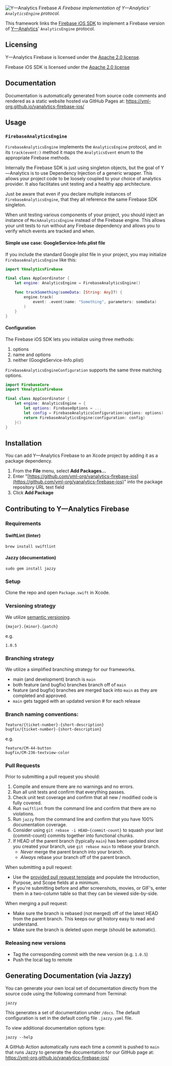 ![Y—Analytics Firebase](https://user-images.githubusercontent.com/1037520/220589412-c70b47e6-dcd8-4984-92c8-7cc646deb046.jpeg)
_A Firebase implementation of Y—Analytics' `AnalyticsEngine` protocol._

This framework links the [Firebase iOS SDK](https://github.com/firebase/firebase-ios-sdk) to implement a Firebase version of [Y—Analytics](https://github.com/yml-org/yanalytics-ios)' `AnalyticsEngine` protocol.

Licensing
----------
Y—Analytics Firebase is licensed under the [Apache 2.0 license](LICENSE).

Firebase iOS SDK is licensed under the [Apache 2.0 license](https://github.com/firebase/firebase-ios-sdk/blob/master/LICENSE)

Documentation
----------

Documentation is automatically generated from source code comments and rendered as a static website hosted via GitHub Pages at: https://yml-org.github.io/yanalytics-firebase-ios/

Usage
----------

### `FirebaseAnalyticsEngine`

`FirebaseAnalyticsEngine` implements the `AnalyticsEngine` protocol, and in its `track(event:)` method it maps the `AnalyticsEvent` enum to the appropriate Firebase methods.

Internally the Firebase SDK is just using singleton objects, but the goal of Y—Analytics is to use Dependency Injection of a generic wrapper. This allows your project code to be loosely coupled to your choice of analytics provider. It also facilitates unit testing and a healthy app architecture.

Just be aware that even if you declare multiple instances of `FirebaseAnalyticsEngine`, that they all reference the same Firebase SDK singleton.

When unit testing various components of your project, you should inject an instance of `MockAnalyticsEngine` instead of the Firebase engine. This allows your unit tests to run without any Firebase dependency and allows you to verify which events are tracked and when.

#### Simple use case: GoogleService-Info.plist file
If you include the standard Google plist file in your project, you may initialize `FirebaseAnalyticsEngine` like this:

```swift
import YAnalyticsFirebase

final class AppCoordinator {
    let engine: AnalyticsEngine = FirebaseAnalyticsEngine()

    func trackSomething(someData: [String: Any]?) {
        engine.track(
            event: .event(name: "Something", parameters: someData)
        )
    }
}
```

#### Configuration
The Firebase iOS SDK lets you initialize using three methods:

1. options
2. name and options
3. neither (GoogleService-Info.plist)

`FirebaseAnalyticsEngineConfiguration` supports the same three matching options.

```swift
import FirebaseCore
import YAnalyticsFirebase

final class AppCoordinator {
    let engine: AnalyticsEngine = {
        let options: FirebaseOptions = ...
        let config = FirebaseAnalyticsConfiguration(options: options)
        return FirebaseAnalyticsEngine(configuration: config)
    }()
}
```

Installation
----------

You can add Y—Analytics Firebase to an Xcode project by adding it as a package dependency.

1. From the **File** menu, select **Add Packages...**
2. Enter "[https://github.com/yml-org/yanalytics-firebase-ios](https://github.com/yml-org/yanalytics-firebase-ios)" into the package repository URL text field
3. Click **Add Package**

Contributing to Y—Analytics Firebase
----------

### Requirements

#### SwiftLint (linter)
```
brew install swiftlint
```

#### Jazzy (documentation)
```
sudo gem install jazzy
```

### Setup

Clone the repo and open `Package.swift` in Xcode.

### Versioning strategy

We utilize [semantic versioning](https://semver.org).

```
{major}.{minor}.{patch}
```

e.g.

```
1.0.5
```

### Branching strategy

We utilize a simplified branching strategy for our frameworks.

* main (and development) branch is `main`
* both feature (and bugfix) branches branch off of `main`
* feature (and bugfix) branches are merged back into `main` as they are completed and approved.
* `main` gets tagged with an updated version # for each release
 
### Branch naming conventions:

```
feature/{ticket-number}-{short-description}
bugfix/{ticket-number}-{short-description}
```
e.g.
```
feature/CM-44-button
bugfix/CM-236-textview-color
```

### Pull Requests

Prior to submitting a pull request you should:

1. Compile and ensure there are no warnings and no errors.
2. Run all unit tests and confirm that everything passes.
3. Check unit test coverage and confirm that all new / modified code is fully covered.
4. Run `swiftlint` from the command line and confirm that there are no violations.
5. Run `jazzy` from the command line and confirm that you have 100% documentation coverage.
6. Consider using `git rebase -i HEAD~{commit-count}` to squash your last {commit-count} commits together into functional chunks.
7. If HEAD of the parent branch (typically `main`) has been updated since you created your branch, use `git rebase main` to rebase your branch.
    * _Never_ merge the parent branch into your branch.
    * _Always_ rebase your branch off of the parent branch.

When submitting a pull request:

* Use the [provided pull request template](PULL_REQUEST_TEMPLATE.md) and populate the Introduction, Purpose, and Scope fields at a minimum.
* If you're submitting before and after screenshots, movies, or GIF's, enter them in a two-column table so that they can be viewed side-by-side.

When merging a pull request:

* Make sure the branch is rebased (not merged) off of the latest HEAD from the parent branch. This keeps our git history easy to read and understand.
* Make sure the branch is deleted upon merge (should be automatic).

### Releasing new versions
* Tag the corresponding commit with the new version (e.g. `1.0.5`)
* Push the local tag to remote

Generating Documentation (via Jazzy)
----------

You can generate your own local set of documentation directly from the source code using the following command from Terminal:
```
jazzy
```
This generates a set of documentation under `/docs`. The default configuration is set in the default config file `.jazzy.yaml` file.

To view additional documentation options type:
```
jazzy --help
```
A GitHub Action automatically runs each time a commit is pushed to `main` that runs Jazzy to generate the documentation for our GitHub page at: https://yml-org.github.io/yanalytics-firebase-ios/
